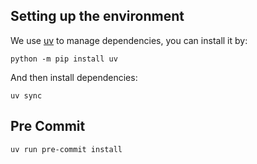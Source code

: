 ## Setting up the environment

We use [uv](https://docs.astral.sh/uv/) to manage dependencies, you can install it by:

```shell
python -m pip install uv
```

And then install dependencies:

```shell
uv sync
```

## Pre Commit

```shell
uv run pre-commit install
```
